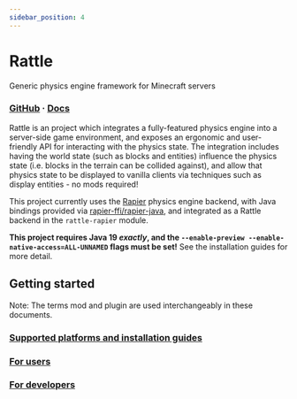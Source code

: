 ```yaml
---
sidebar_position: 4
---
```


# Rattle

Generic physics engine framework for Minecraft servers

### [GitHub](https://github.com/aecsocket/rattle) · [Docs](https://aecsocket.github.io/rattle)

Rattle is an project which integrates a fully-featured physics engine into a server-side game environment,
and exposes an ergonomic and user-friendly API for interacting with the physics state. The integration
includes having the world state (such as blocks and entities) influence the physics state (i.e. blocks in
the terrain can be collided against), and allow that physics state to be displayed to vanilla clients via
techniques such as display entities - no mods required!

This project currently uses the [Rapier](https://rapier.rs) physics engine backend, with Java bindings
provided via [rapier-ffi/rapier-java](https://github.com/aecsocket/rapier-ffi/tree/main/rapier-java), and
integrated as a Rattle backend in the `rattle-rapier` module.

**This project requires Java 19 *exactly*, and the `--enable-preview --enable-native-access=ALL-UNNAMED` flags
must be set!** See the installation guides for more detail.

## Getting started

Note: The terms mod and plugin are used interchangeably in these documents.

### [Supported platforms and installation guides](./platforms/)

### [For users](./guide/user/)

### [For developers](./guide/dev/)
